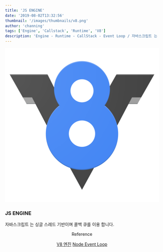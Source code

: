 ```yaml
---
title: 'JS ENGINE'
date: '2019-08-02T13:32:56'
thumbnail: '/images/thumbnails/v8.png'
author: 'channing'
tags: ['Engine', 'Callstack', 'Runtime', 'V8']
description: 'Engine - Runtime - CallStack - Event Loop / 자바스크립트 는 싱글 스레드 기반이며 콜백 큐를 이용 합니다.'
---
```


![v](./v.png)

### JS ENGINE

자바스크립트 는 싱글 스레드 기반이며 콜백 큐를 이용 합니다.

<center>
Reference <br>

[V8 엔진](https://engineering.huiseoul.com/%EC%9E%90%EB%B0%94%EC%8A%A4%ED%81%AC%EB%A6%BD%ED%8A%B8%EB%8A%94-%EC%96%B4%EB%96%BB%EA%B2%8C-%EC%9E%91%EB%8F%99%ED%95%98%EB%8A%94%EA%B0%80-%EC%97%94%EC%A7%84-%EB%9F%B0%ED%83%80%EC%9E%84-%EC%BD%9C%EC%8A%A4%ED%83%9D-%EA%B0%9C%EA%B4%80-ea47917c8442)
[Node Event Loop](https://medium.com/preezma/node-js-event-loop-architecture-go-deeper-node-core-c96b4cec7aa4)

</center>
